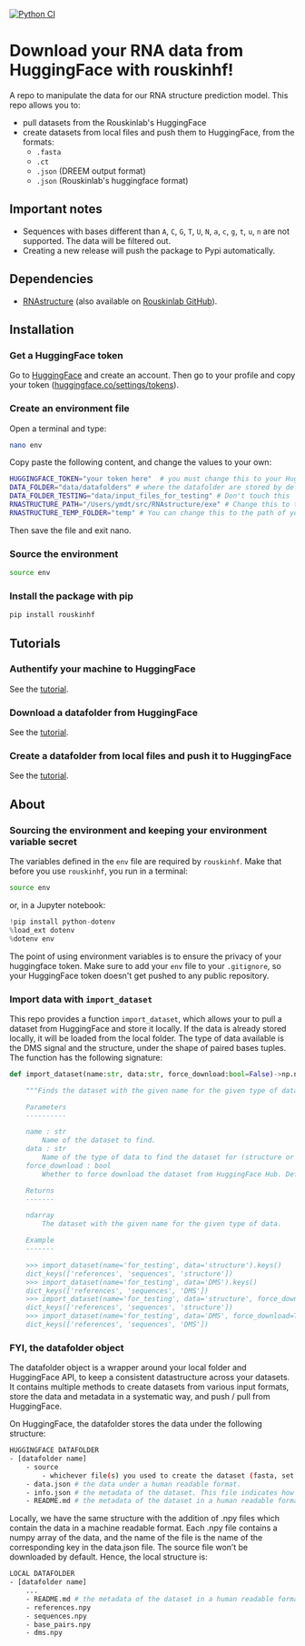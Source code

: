 [![Python CI](https://github.com/rouskinlab/rouskinhf/actions/workflows/CI.yml/badge.svg)](https://github.com/rouskinlab/rouskinhf/actions/workflows/CI.yml)

# Download your RNA data from HuggingFace with rouskinhf!

A repo to manipulate the data for our RNA structure prediction model. This repo allows you to:
- pull datasets from the Rouskinlab's HuggingFace
- create datasets from local files and push them to HuggingFace, from the formats:
    - `.fasta`
    - `.ct`
    - `.json` (DREEM output format)
    - `.json` (Rouskinlab's huggingface format)

## Important notes

- Sequences with bases different than `A`, `C`, `G`, `T`, `U`, `N`, `a`, `c`, `g`, `t`, `u`, `n` are not supported. The data will be filtered out.
- Creating a new release will push the package to Pypi automatically.

## Dependencies
- [RNAstructure](https://rna.urmc.rochester.edu/RNAstructure.html) (also available on [Rouskinlab GitHub](https://github.com/rouskinlab/RNAstructure)).

## Installation

### Get a HuggingFace token

Go to [HuggingFace](https://huggingface.co/) and create an account. Then go to your profile and copy your token ([huggingface.co/settings/tokens](https://huggingface.co/settings/tokens)).

### Create an environment file

Open a terminal and type:

```bash
nano env
```

Copy paste the following content, and change the values to your own:

```bash
HUGGINGFACE_TOKEN="your token here"  # you must change this to your HuggingFace token
DATA_FOLDER="data/datafolders" # where the datafolder are stored by default, change it if you want to store it somewhere else
DATA_FOLDER_TESTING="data/input_files_for_testing" # Don't touch this
RNASTRUCTURE_PATH="/Users/ymdt/src/RNAstructure/exe" # Change this to the path of your RNAstructure executable
RNASTRUCTURE_TEMP_FOLDER="temp" # You can change this to the path of your RNAstructure temp folder
```

Then save the file and exit nano.

### Source the environment

```bash
source env
```

### Install the package with pip

```bash
pip install rouskinhf
```


## Tutorials

### Authentify your machine to HuggingFace

See the [tutorial](https://github.com/rouskinlab/rouskinhf/blob/main/tutorials/huggingface.ipynb).

### Download a datafolder from HuggingFace

See the [tutorial](https://github.com/rouskinlab/rouskinhf/blob/main/tutorials/use_for_models.ipynb).

### Create a datafolder from local files and push it to HuggingFace

See the [tutorial](https://github.com/rouskinlab/rouskinhf/blob/main/tutorials/create_push_pull.ipynb).

## About

### Sourcing the environment and keeping your environment variable secret

The variables defined in the `env` file are required by `rouskinhf`. Make that before you use `rouskinhf`, you run in a terminal:

```bash
source env
```
 or, in a Jupyter notebook:

```python
!pip install python-dotenv
%load_ext dotenv
%dotenv env
```

 The point of using environment variables is to ensure the privacy of your huggingface token. Make sure to add your `env` file to your `.gitignore`, so your HuggingFace token doesn't get pushed to any public repository.

### Import data with ``import_dataset``

This repo provides a function ``import_dataset``, which allows your to pull a dataset from HuggingFace and store it locally. If the data is already stored locally, it will be loaded from the local folder. The type of data available is the DMS signal and the structure, under the shape of paired bases tuples. The function has the following signature:

```python
def import_dataset(name:str, data:str, force_download:bool=False)->np.ndarray:

    """Finds the dataset with the given name for the given type of data.

    Parameters
    ----------

    name : str
        Name of the dataset to find.
    data : str
        Name of the type of data to find the dataset for (structure or DMS).
    force_download : bool
        Whether to force download the dataset from HuggingFace Hub. Defaults to False.

    Returns
    -------

    ndarray
        The dataset with the given name for the given type of data.

    Example
    -------

    >>> import_dataset(name='for_testing', data='structure').keys()
    dict_keys(['references', 'sequences', 'structure'])
    >>> import_dataset(name='for_testing', data='DMS').keys()
    dict_keys(['references', 'sequences', 'DMS'])
    >>> import_dataset(name='for_testing', data='structure', force_download=True).keys()
    dict_keys(['references', 'sequences', 'structure'])
    >>> import_dataset(name='for_testing', data='DMS', force_download=True).keys()
    dict_keys(['references', 'sequences', 'DMS'])
```

### FYI, the datafolder object

The datafolder object is a wrapper around your local folder and HuggingFace API, to keep a consistent datastructure across your datasets. It contains multiple methods to create datasets from various input formats, store the data and metadata in a systematic way, and push / pull from HuggingFace.

On HuggingFace, the datafolder stores the data under the following structure:

```bash
HUGGINGFACE DATAFOLDER
- [datafolder name]
    - source
        - whichever file(s) you used to create the dataset (fasta, set of CTs, etc.).
    - data.json # the data under a human readable format.
    - info.json # the metadata of the dataset. This file indicates how we got the DMS signal and the structures (directly from the source or from a prediction).
    - README.md # the metadata of the dataset in a human readable format.
```

Locally, we have the same structure with the addition of .npy files which contain the data in a machine readable format. Each .npy file contains a numpy array of the data, and the name of the file is the name of the corresponding key in the data.json file. The source file won’t be downloaded by default. Hence, the local structure is:

```bash
LOCAL DATAFOLDER
- [datafolder name]
    ...
    - README.md # the metadata of the dataset in a human readable format
    - references.npy
    - sequences.npy
    - base_pairs.npy
    - dms.npy
```
